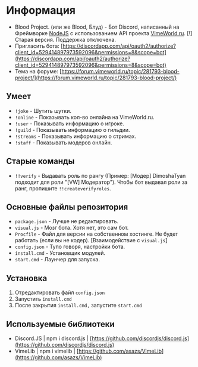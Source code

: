 # Информация
- Blood Project. (или же Blood, Блуд) - Бот Discord, написанный на Фреймворке [NodeJS](https://nodejs.org) с использованием API проекта [VimeWorld.ru](https://vimeworld.ru). [!] Старая версия. Поддержка отключена.
- Пригласить бота: [https://discordapp.com/api/oauth2/authorize?client_id=529414897973592096&permissions=8&scope=bot](https://discordapp.com/api/oauth2/authorize?client_id=529414897973592096&permissions=8&scope=bot)
- Тема на форуме: [https://forum.vimeworld.ru/topic/281793-blood-project/](https://forum.vimeworld.ru/topic/281793-blood-project/)

## Умеет
- `!joke` - Шутить шутки.
- `!online` - Показывать кол-во онлайна на VimeWorld.ru.
- `!user` - Показывать информацию о игроке.
- `!guild` - Показывать информацию о гильдии.
- `!streams` - Показывать информацию о стримах.
- `!staff` - Показывать модеров онлайн.

## Старые команды
- `!!verify` - Выдавать роль по рангу (Пример: [Модер] DimoshaTyan подходит для роли "[VW] Модератор").
Чтобы бот выдавал роли за ранг, пропишите `!!createverifyroles`.

## Основные файлы репозитория
- `package.json` - Лучше не редактировать.
- `visual.js` - Мозг бота. Хотя нет, это сам бот.
- `Procfile` - Файл для версии на собственном хостинге. Не будет работать (если вы не кодер). [Взаимодействие с `visual.js`]
- `config.json` - Тупо говоря, настройки бота.
- `install.cmd` - Установщик модулей.
- `start.cmd` - Лаунчер для запуска.

## Установка
1. Отредактировать файл `config.json`
2. Запустить `install.cmd`
3. После закрытия `install.cmd,` запустите `start.cmd`

## Используемые библиотеки
- Discord.JS | npm i discord.js | [https://github.com/discordjs/discord.js](https://github.com/discordjs/discord.js)
- VimeLib | npm i vimelib | [https://github.com/asazs/VimeLib](https://github.com/asazs/VimeLib)
